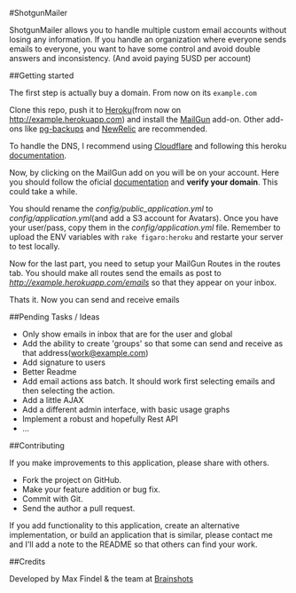 #ShotgunMailer

ShotgunMailer allows you to handle multiple custom email accounts without losing any information. If you handle an organization where everyone sends emails to everyone, you want to have some control and avoid double answers and inconsistency. (And avoid paying 5USD per account)

<!-- SAMPLE IMAGE -->

##Getting started

The first step is actually buy a domain. From now on its `example.com`  

Clone this repo, push it to [Heroku](http://heroku.com)(from now on http://example.herokuapp.com) and install the [MailGun](https://addons.heroku.com/mailgun) add-on. Other add-ons like [pg-backups](https://addons.heroku.com/pgbackups) and [NewRelic](https://addons.heroku.com/newrelic) are recommended.  

To handle the DNS, I recommend using [Cloudflare](http://cloudflare.com) and following this heroku [documentation](http://www.higherorderheroku.com/articles/cloudflare-dns-heroku/).  

Now, by clicking on the MailGun add on you will be on your account. Here you should follow the oficial [documentation](http://documentation.mailgun.com/quickstart.html#verifying-your-domain) and **verify your domain**. This could take a while.  

You should rename the *config/public_application.yml* to *config/application.yml*(and add a S3 account for Avatars). Once you have your user/pass, copy them in the *config/application.yml* file. Remember to upload the ENV variables with `rake figaro:heroku` and restarte your server to test locally.  
  
Now for the last part, you need to setup your MailGun Routes in the routes tab. You should make all routes send the emails as post to *http://example.herokuapp.com/emails* so that they appear on your inbox.

Thats it. Now you can send and receive emails 

##Pending Tasks / Ideas

* Only show emails in inbox that are for the user and global
* Add the ability to create 'groups' so that some can send and receive as that address(work@example.com)
* Add signature to users
* Better Readme
* Add email actions ass batch. It should work first selecting emails and then selecting the action.
* Add a little AJAX
* Add a different admin interface, with basic usage graphs
* Implement a robust and hopefully Rest API
* ...

##Contributing

If you make improvements to this application, please share with others.

* Fork the project on GitHub.
* Make your feature addition or bug fix.
* Commit with Git.
* Send the author a pull request.

If you add functionality to this application, create an alternative implementation, or build an application that is similar, please contact me and I'll add a note to the README so that others can find your work.

##Credits

Developed by Max Findel & the team at [Brainshots](http://brainshots.cl)





